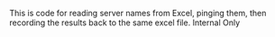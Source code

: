 This is code for reading server names from Excel, pinging them, then recording the results back to the same excel file. Internal Only